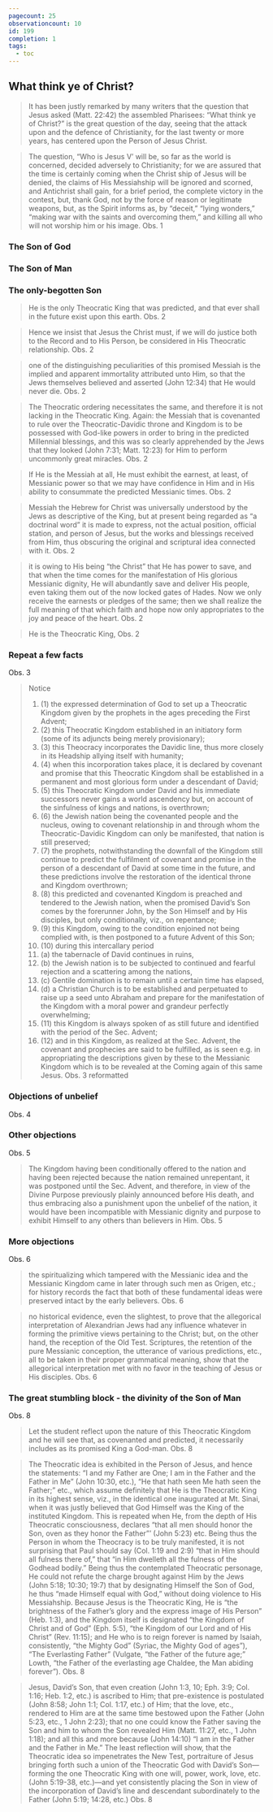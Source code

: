 ```yaml
---
pagecount: 25
observationcount: 10
id: 199
completion: 1
tags:
  - toc
---
```

## What think ye of Christ?

>It has been justly remarked by many writers that the question that Jesus asked (Matt. 22:42) the assembled Pharisees: “What think ye of Christ?” is the great question of the day, seeing that the attack upon and the defence of Christianity, for the last twenty or more years, has centered upon the Person of Jesus Christ.

>The question, “Who is Jesus V’ will be, so far as the world is concerned, decided adversely to Christianity; for we are assured that the time is certainly coming when the Christ ship of Jesus will be denied, the claims of His Messiahship will be ignored and scorned, and Antichrist shall gain, for a brief period, the complete victory in the contest, but, thank God, not by the force of reason or legitimate weapons, but, as the Spirit informs as, by “deceit,” “lying wonders,” “making war with the saints and overcoming them,” and killing all who will not worship him or his image.
>Obs. 1

### The Son of God
### The Son of Man
### The only-begotten Son
>He is the only Theocratic King that was predicted, and that ever shall in the future exist upon this earth.
>Obs. 2

>Hence we insist that Jesus the Christ must, if we will do justice both to the Record and to His Person, be considered in His Theocratic relationship.
>Obs. 2

>one of the distinguishing peculiarities of this promised Messiah is the implied and apparent immortality attributed unto Him, so that the Jews themselves believed and asserted (John 12:34) that He would never die.
>Obs. 2

>The Theocratic ordering necessitates the same, and therefore it is not lacking in the Theocratic King. Again: the Messiah that is covenanted to rule over the Theocratic-Davidic throne and Kingdom is to be possessed with God-like powers in order to bring in the predicted Millennial blessings, and this was so clearly apprehended by the Jews that they looked (John 7:31; Matt. 12:23) for Him to perform uncommonly great miracles.
>Obs. 2

>If He is the Messiah at all, He must exhibit the earnest, at least, of Messianic power so that we may have confidence in Him and in His ability to consummate the predicted Messianic times.
>Obs. 2

>Messiah the Hebrew for Christ was universally understood by the Jews as descriptive of the King, but at present being regarded as “a doctrinal word” it is made to express, not the actual position, official station, and person of Jesus, but the works and blessings received from Him, thus obscuring the original and scriptural idea connected with it.
>Obs. 2

>it is owing to His being “the Christ” that He has power to save, and that when the time comes for the manifestation of His glorious Messianic dignity, He will abundantly save and deliver His people, even taking them out of the now locked gates of Hades. Now we only receive the earnests or pledges of the same; then we shall realize the full meaning of that which faith and hope now only appropriates to the joy and peace of the heart.
>Obs. 2

>He is the Theocratic King,
>Obs. 2

### Repeat a few facts
Obs. 3
>Notice 
>1. (1) the expressed determination of God to set up a Theocratic Kingdom given by the prophets in the ages preceding the First Advent; 
>2. (2) this Theocratic Kingdom established in an initiatory form (some of its adjuncts being merely provisionary); 
>3. (3) this Theocracy incorporates the Davidic line, thus more closely in its Headship allying itself with humanity; 
>4. (4) when this incorporation takes place, it is declared by covenant and promise that this Theocratic Kingdom shall be established in a permanent and most glorious form under a descendant of David; 
>5. (5) this Theocratic Kingdom under David and his immediate successors never gains a world ascendency but, on account of the sinfulness of kings and nations, is overthrown; 
>6. (6) the Jewish nation being the covenanted people and the nucleus, owing to covenant relationship in and through whom the Theocratic-Davidic Kingdom can only be manifested, that nation is still preserved; 
>7. (7) the prophets, notwithstanding the downfall of the Kingdom still continue to predict the fulfilment of covenant and promise in the person of a descendant of David at some time in the future, and these predictions involve the restoration of the identical throne and Kingdom overthrown; 
>8. (8) this predicted and covenanted Kingdom is preached and tendered to the Jewish nation, when the promised David’s Son comes by the forerunner John, by the Son Himself and by His disciples, but only conditionally, viz., on repentance; 
>9. (9) this Kingdom, owing to the condition enjoined not being complied with, is then postponed to a future Advent of this Son; 
>10. (10) during this intercallary period 
>	1. (a) the tabernacle of David continues in ruins, 
>	2. (b) the Jewish nation is to be subjected to continued and fearful rejection and a scattering among the nations, 
>	3. (c) Gentile domination is to remain until a certain time has elapsed, 
>	4. (d) a Christian Church is to be established and perpetuated to raise up a seed unto Abraham and prepare for the manifestation of the Kingdom with a moral power and grandeur perfectly overwhelming; 
>11. (11) this Kingdom is always spoken of as still future and identified with the period of the Sec. Advent; 
>12. (12) and in this Kingdom, as realized at the Sec. Advent, the covenant and prophecies are said to be fulfilled, as is seen e.g. in appropriating the descriptions given by these to the Messianic Kingdom which is to be revealed at the Coming again of this same Jesus.
>Obs. 3 reformatted


### Objections of unbelief
Obs. 4

### Other objections
Obs. 5

>The Kingdom having been conditionally offered to the nation and having been rejected because the nation remained unrepentant, it was postponed until the Sec. Advent, and therefore, in view of the Divine Purpose previously plainly announced before His death, and thus embracing also a punishment upon the unbelief of the nation, it would have been incompatible with Messianic dignity and purpose to exhibit Himself to any others than believers in Him.
>Obs. 5

### More objections
Obs. 6
>the spiritualizing which tampered with the Messianic idea and the Messianic Kingdom came in later through such men as Origen, etc.; for history records the fact that both of these fundamental ideas were preserved intact by the early believers.
>Obs. 6

>no historical evidence, even the slightest, to prove that the allegorical interpretation of Alexandrian Jews had any influence whatever in forming the primitive views pertaining to the Christ; but, on the other hand, the reception of the Old Test. Scriptures, the retention of the pure Messianic conception, the utterance of various predictions, etc., all to be taken in their proper grammatical meaning, show that the allegorical interpretation met with no favor in the teaching of Jesus or His disciples.
>Obs. 6

### The great stumbling block - the divinity of the Son of Man
Obs. 8
>Let the student reflect upon the nature of this Theocratic Kingdom and he will see that, as covenanted and predicted, it necessarily includes as its promised King a God-man.
>Obs. 8

>The Theocratic idea is exhibited in the Person of Jesus, and hence the statements: “I and my Father are One; I am in the Father and the Father in Me” (John 10:30, etc.), “He that hath seen Me hath seen the Father;” etc., which assume definitely that He is the Theocratic King in its highest sense, viz., in the identical one inaugurated at Mt. Sinai, when it was justly believed that God Himself was the King of the instituted Kingdom. This is repeated when He, from the depth of His Theocratic consciousness, declares “that all men should honor the Son, oven as they honor the Father”’ (John 5:23) etc. Being thus the Person in whom the Theocracy is to be truly manifested, it is not surprising that Paul should say (Col. 1:19 and 2:9) “that in Him should all fulness there of,” that “in Him dwelleth all the fulness of the Godhead bodily.” Being thus the contemplated Theocratic personage, He could not refute the charge brought against Him by the Jews (John 5:18; 10:30; 19:7) that by designating Himself the Son of God, he thus “made Himself equal with God,” without doing violence to His Messiahship. Because Jesus is the Theocratic King, He is “the brightness of the Father’s glory and the express image of His Person” (Heb. 1:3), and the Kingdom itself is designated “the Kingdom of Christ and of God” (Eph. 5:5), “the Kingdom of our Lord and of His Christ” (Rev. 11:15); and He who is to reign forever is named by Isaiah, consistently, “the Mighty God” (Syriac, the Mighty God of ages”), “The Everlasting Father” (Vulgate, “the Father of the future age;” Lowth, “the Father of the everlasting age Chaldee, the Man abiding forever”).
>Obs. 8

>Jesus, David’s Son, that even creation (John 1:3, 10; Eph. 3:9; Col. 1:16; Heb. 1:2, etc.) is ascribed to Him; that pre-existence is postulated (John 8:58; John 1:1; Col. 1:17, etc.) of Him; that the love, etc., rendered to Him are at the same time bestowed upon the Father (John 5:23, etc., 1 John 2:23); that no one could know the Father saving the Son and him to whom the Son revealed Him (Matt. 11:27, etc., 1 John 1:18); and all this and more because (John 14:10) “I am in the Father and the Father in Me.” The least reflection will show, that the Theocratic idea so impenetrates the New Test, portraiture of Jesus bringing forth such a union of the Theocratic God with David’s Son—forming the one Theocratic King with one will, power, work, love, etc.(John 5:19-38, etc.)—and yet consistently placing the Son in view of the incorporation of David’s line and descendant subordinately to the Father (John 5:19; 14:28, etc.)
>Obs. 8

